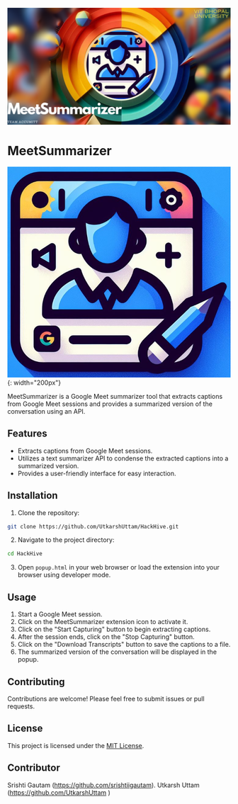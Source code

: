 ![CoverImage Logo](./Media/MeetSummarizer.png)
# MeetSummarizer

![MeetSummarizer Logo](icon.png){: width="200px"}</center>

MeetSummarizer is a Google Meet summarizer tool that extracts captions from Google Meet sessions and provides a summarized version of the conversation using an API.

## Features

- Extracts captions from Google Meet sessions.
- Utilizes a text summarizer API to condense the extracted captions into a summarized version.
- Provides a user-friendly interface for easy interaction.

## Installation

1. Clone the repository:

```bash
git clone https://github.com/UtkarshUttam/HackHive.git
```

2. Navigate to the project directory:

```bash
cd HackHive
```

3. Open `popup.html` in your web browser or load the extension into your browser using developer mode.

## Usage

1. Start a Google Meet session.
2. Click on the MeetSummarizer extension icon to activate it.
3. Click on the "Start Capturing" button to begin extracting captions.
4. After the session ends, click on the "Stop Capturing" button.
5. Click on the "Download Transcripts" button to save the captions to a file.
6. The summarized version of the conversation will be displayed in the popup.

## Contributing

Contributions are welcome! Please feel free to submit issues or pull requests.

## License

This project is licensed under the [MIT License](LICENSE).

## Contributor

Srishti Gautam (https://github.com/srishtiigautam).
Utkarsh Uttam (https://github.com/UtkarshUttam )


